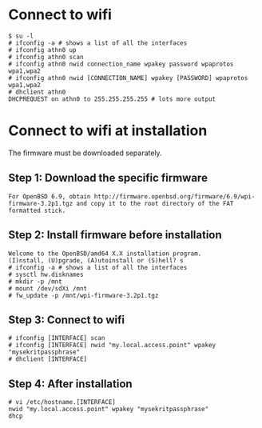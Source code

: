 # Connect to wifi
```
$ su -l
# ifconfig -a # shows a list of all the interfaces 
# ifconfig athn0 up
# ifconfig athn0 scan
# ifconfig athn0 nwid connection_name wpakey password wpaprotos wpa1,wpa2 
# ifconfig athn0 nwid [CONNECTION_NAME] wpakey [PASSWORD] wpaprotos wpa1,wpa2 
# dhclient athn0 
DHCPREQUEST on athn0 to 255.255.255.255 # lots more output
```

# Connect to wifi at installation
The firmware must be downloaded separately.

## Step 1: Download the specific firmware
```
For OpenBSD 6.9, obtain http://firmware.openbsd.org/firmware/6.9/wpi-firmware-3.2p1.tgz and copy it to the root directory of the FAT formatted stick.
```

## Step 2: Install firmware before installation
```
Welcome to the OpenBSD/amd64 X.X installation program.
(I)nstall, (U)pgrade, (A)utoinstall or (S)hell? s
# ifconfig -a # shows a list of all the interfaces
# sysctl hw.disknames
# mkdir -p /mnt
# mount /dev/sdXi /mnt
# fw_update -p /mnt/wpi-firmware-3.2p1.tgz
```

## Step 3: Connect to wifi
```
# ifconfig [INTERFACE] scan
# ifconfig [INTERFACE] nwid "my.local.access.point" wpakey "mysekritpassphrase"
# dhclient [INTERFACE] 
```

## Step 4: After installation
```
# vi /etc/hostname.[INTERFACE]
nwid "my.local.access.point" wpakey "mysekritpassphrase"
dhcp
```
